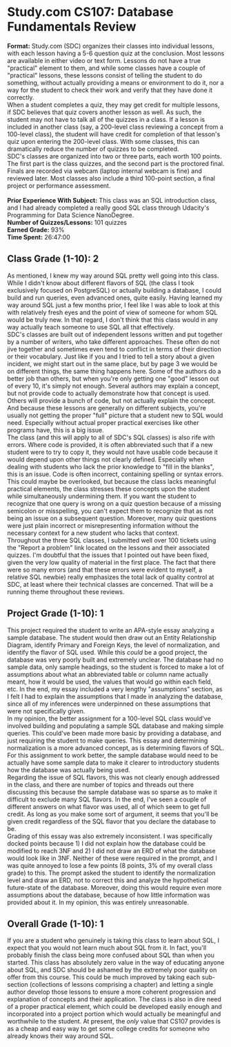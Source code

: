 # Study.com CS107: Database Fundamentals Review
**Format:** Study.com (SDC) organizes their classes into individual lessons, with each lesson having a 5-6 question quiz at the conclusion. Most lessons are available in either video or text form. Lessons do not have a true "practical" element to them, and while some classes have a couple of "practical" lessons, these lessons consist of telling the student to do something, without actually providing a means or environment to do it, nor a way for the student to check their work and verify that they have done it correctly. <br>
When a student completes a quiz, they may get credit for multiple lessons, if SDC believes that quiz covers another lesson as well. As such, the student may not have to talk all of the quizzes in a class. If a lesson is included in another class (say, a 200-level class reviewing a concept from a 100-level class), the student will have credit for completion of that lesson's quiz upon entering the 200-level class. With some classes, this can dramatically reduce the number of quizzes to be completed.  <br>
SDC's classes are organized into two or three parts, each worth 100 points. The first part is the class quizzes, and the second part is the proctored final. Finals are recorded via webcam (laptop internal webcam is fine) and reviewed later. Most classes also include a third 100-point section, a final project or performance assessment.<br><br>
**Prior Experience With Subject:** This class was an SQL introduction class, and I had already completed a really good SQL class through Udacity's Programming for Data Science NanoDegree.<br>
**Number of Quizzes/Lessons:** 101 quizzes<br>
**Earned Grade:** 93%<br>
**Time Spent:** 26:47:00<br>

## Class Grade (1-10): **2**
As mentioned, I knew my way around SQL pretty well going into this class. While I didn't know about different flavors of SQL (the class I took exclusively focused on PostgreSQL) or actually building a database, I could build and run queries, even advanced ones, quite easily. Having learned my way around SQL just a few months prior, I feel like I was able to look at this with relatively fresh eyes and the point of view of someone for whom SQL would be truly new. In that regard, I don't think that this class would in any way actually teach someone to use SQL all that effectively.  <br>
SDC's classes are built out of independent lessons written and put together by a number of writers, who take different approaches. These often do not jive together and sometimes even tend to conflict in terms of their direction or their vocabulary. Just like if you and I tried to tell a story about a given incident, we might start out in the same place, but by page 3 we would be on different things, the same thing happens here. Some of the authors do a better job than others, but when you're only getting one "good" lesson out of every 10, it's simply not enough. Several authors may explain a concept, but not provide code to actually demonstrate how that concept is used. Others will provide a bunch of code, but not actually explain the concept. And because these lessons are generally on different subjects, you're usually not getting the proper "full" picture that a student new to SQL would need. Especially without actual proper practical exercises like other programs have, this is a big issue. <br>
The class (and this will apply to all of SDC's SQL classes) is also rife with errors. Where code is provided, it is often abbreviated such that if a new student were to try to copy it, they would not have usable code because it would depend upon other things not clearly defined. Especially when dealing with students who lack the prior knowledge to "fill in the blanks", this is an issue. Code is often incorrect, containing spelling or syntax errors. This could maybe be overlooked, but because the class lacks meaningful practical elements, the class stresses these concepts upon the student while simultaneously undermining them. If you want the student to recognize that one query is wrong on a quiz question because of a missing semicolon or misspelling, you can't expect them to recognize that as not being an issue on a subsequent question. Moreover, many quiz questions were just plain incorrect or misrepresenting information without the necessary context for a new student who lacks that context. <br>
Throughout the three SQL classes, I submitted well over 100 tickets using the "Report a problem" link located on the lessons and their associated quizzes. I'm doubtful that the issues that I pointed out have been fixed, given the very low quality of material in the first place. The fact that there were so many errors (and that these errors were evident to myself, a relative SQL newbie) really emphasizes the total lack of quality control at SDC, at least where their technical classes are concerned. That will be a running theme throughout these reviews. 

## Project Grade (1-10): **1**
This project required the student to write an APA-style essay analyzing a sample database. The student would then draw out an Entity Relationship Diagram, identify Primary and Foreign Keys, the level of normalization, and identify the flavor of SQL used. While this *could* be a good project, the database was very poorly built and extremely unclear. The database had no sample data, only sample headings, so the student is forced to make a lot of assumptions about what an abbreviated table or column name actually meant, how it would be used, the values that would go within each field, etc. In the end, my essay included a very lengthy "assumptions" section, as I felt I had to explain the assumptions that I made in analyzing the database, since all of my inferences were underpinned on these assumptions that were not specifically given. <br>
In my opinion, the better assignment for a 100-level SQL class would've involved building and populating a sample SQL database and making simple queries. This could've been made more basic by providing a database, and just requiring the student to make queries. This essay and determining normalization is a more advanced concept, as is determining flavors of SQL. For this assignment to work better, the sample database would need to be actually have some sample data to make it clearer to introductory students how the database was actually being used.  <br>
Regarding the issue of SQL flavors, this was not clearly enough addressed in the class, and there are number of topics and threads out there discussing this because the sample database was so sparse as to make it difficult to exclude many SQL flavors. In the end, I've seen a couple of different answers on what flavor was used, all of which seem to get full credit. As long as you make some sort of argument, it seems that you'll be given credit regardless of the SQL flavor that you declare the database to be. <br>
Grading of this essay was also extremely inconsistent. I was specifically docked points because 1) I did not explain how the database could be modified to reach 3NF and 2) I did not draw an ERD of what the database would look like in 3NF. Neither of these were required in the prompt, and I was quite annoyed to lose a few points (8 points, 3% of my overall class grade) to this. The prompt asked the student to identify the normalization level and draw an ERD, not to correct this and analyze the hypothetical future-state of the database. Moreover, doing this would require even more assumptions about the database, because of how little information was provided about it. In my opinion, this was entirely unreasonable. 

## Overall Grade (1-10): **1**
If you are a student who genuinely is taking this class to learn about SQL, I expect that you would not learn much about SQL from it. In fact, you'll probably finish the class being more confused about SQL than when you started. This class has absolutely zero value in the way of educating anyone about SQL, and SDC should be ashamed by the extremely poor quality on offer from this course. This could be much improved by taking each sub-section (collections of lessons comprising a chapter) and letting a single author develop those lessons to ensure a more coherent progression and explanation of concepts and their application. The class is also in dire need of a proper practical element, which could be developed easily enough and incorporated into a project portion which would actually be meaningful and worthwhile to the student. At present, the *only* value that CS107 provides is as a cheap and easy way to get some college credits for someone who already knows their way around SQL.
